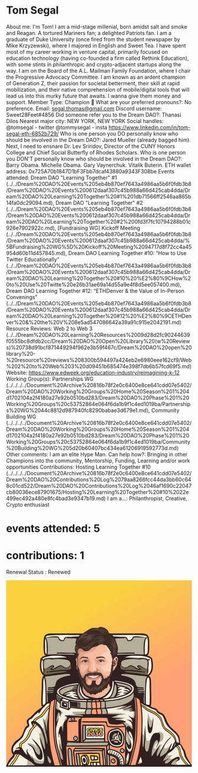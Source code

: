 # Tom Segal

About me: I'm Tom! I am a mid-stage millenial, born amidst salt and smoke and Reagan. A tortured Mariners fan; a delighted Patriots fan. I am a graduate of Duke University (once fired from the student newspaper by Mike Krzyzewski), where I majored in English and Sweet Tea. I have spent most of my career working in venture capital, primarily focused on education technology (having co-founded a firm called Rethink Education), with some stints in philanthropic and crypto-adjacent startups along the way. I am on the Board of the A.L. Mailman Family Foundation, where I chair the Progressive Advocacy Committee. I am known as an ardent champion of Generation Z, their passion for societal betterment, their skill at rapid mobilization, and their native comprehension of mobile/digital tools that will lead us into this murky future that awaits. I wanna give them money and support.
Member Type: Champion 🙌
What are your preferred pronouns?: No preference.
Email: segal.thomas@gmail.com
Discord username: Sweet28Feet#4856
Did someone refer you to the Dream DAO?: Thanasi Dilos
Nearest major city: NEW YORK, NEW YORK
Social handles: @tomsegal - twitter
@tommysegal - insta
https://www.linkedin.com/in/tom-segal-eth-6852b729/
Who is one person you DO personally know who should be involved in the Dream DAO?: Jared Mueller (already bagged him). Next, I need to ensnare Dr. Lev Sriridov, Director of the CUNY Honors College and Chief Social Butterfly of Rhodes Scholars. 
Who is one person you DON'T personally know who should be involved in the Dream DAO?: Barry Obama. Michelle Obama. Gary Vaynerchuk. Vitalik Buterin.
ETH wallet address: 0x725A70b1847D1bF3Fbb7dcaf43880a9343F308be
Events attended: Dream DAO "Learning Together" #1 (../../Dream%20DAO%20Events%205eb4b870ef7643a4986aa5b6f0fdb3b8/Dream%20DAO%20Events%200612daaf307c45b988a66d425cab4dda/Dream%20DAO%20Learning%20Together%20#1%201db71566ff2546aa865b14fa0dc29094.md), Dream DAO "Learning Together" #2 (../../Dream%20DAO%20Events%205eb4b870ef7643a4986aa5b6f0fdb3b8/Dream%20DAO%20Events%200612daaf307c45b988a66d425cab4dda/Dream%20DAO%20Learning%20Together%20#2%200fd3f7fc10794288b01c926e7902922c.md), [Fundraising WG] Kickoff Meeting (../../Dream%20DAO%20Events%205eb4b870ef7643a4986aa5b6f0fdb3b8/Dream%20DAO%20Events%200612daaf307c45b988a66d425cab4dda/%5BFundraising%20WG%5D%20Kickoff%20Meeting%2094717d8f72cc4a45954d60b11d457845.md), Dream DAO Learning Together #10: “How to Use Twitter Educationally” (../../Dream%20DAO%20Events%205eb4b870ef7643a4986aa5b6f0fdb3b8/Dream%20DAO%20Events%200612daaf307c45b988a66d425cab4dda/Dream%20DAO%20Learning%20Together%20#10%20%E2%80%9CHow%20to%20Use%20Twitte%20e26b31ae69a14d55a9e4f8d5ee057400.md), Dream DAO Learning Together #12: “ETHDenver & the Value of In-Person Convenings” (../../Dream%20DAO%20Events%205eb4b870ef7643a4986aa5b6f0fdb3b8/Dream%20DAO%20Events%200612daaf307c45b988a66d425cab4dda/Dream%20DAO%20Learning%20Together%20#12%20%E2%80%9CETHDenver%20&%20the%20V%208e5ad547086642a39a91c915e2042191.md)
Resource Reviews: Web 2 to Web 3 (../../Dream%20DAO%20Learning%20Resources%2009d28d2fc90244639f0555bc8dfdb2cc/Dream%20DAO%20Open%20Library%20(w%20Reviews)%20738d91bcf871449294f962e3b59f467c/Dream%20DAO%20open%20library%20-%20resource%20reviews%208300b594497a424eb2e6980eee162cf9/Web%202%20to%20Web%203%20d09451b685474e398f7db6b57fcd69f5.md)
Website: https://www.edweek.org/education-industry/reimagining-k-12
Working Group(s): Partnerships WG (../../../../Document%20Archive%20816b78f2e0c6400e8ce641cdd07e5402/Dream%20DAO%20Working%20Groups%20Home%20Season%201%204d1702104a2f4180a27e92b0510bd283/Dream%20DAO%20Phase%201%20Working%20Groups%20c53752864e064f6da1b9f1c4ed1019ba/Partnerships%20WG%2044c8812d987940fc8290babae3d679e1.md), Community Building WG (../../../../Document%20Archive%20816b78f2e0c6400e8ce641cdd07e5402/Dream%20DAO%20Working%20Groups%20Home%20Season%201%204d1702104a2f4180a27e92b0510bd283/Dream%20DAO%20Phase%201%20Working%20Groups%20c53752864e064f6da1b9f1c4ed1019ba/Community%20Building%20WG%205d20b60407bc434ea61206919592773d.md)
Other comments: I am an elite Hype Man.
Can help how?: Bringing in other Champions into the community, Mentorship, Funding, Learning and/or work opportunities
Contributions: Hosting Learning Together #10 (../../../../Document%20Archive%20816b78f2e0c6400e8ce641cdd07e5402/Dream%20DAO%20Contributions%20Log%2079aa8266fcc44da3bb60c648c01cd522/Dream%20DAO%20Contributions%20Log%2046af1690c22047cb80036ece87901675/Hosting%20Learning%20Together%20#10%2022e499ec492a480e8fc4bad3e9347b19.md)
I am a...: Philanthropist, Creative, Crypto enthusiast
# events attended: 5
# contributions: 1
Renewal Status : Renewed

![Untitled](../../Dream%20DAO%20Voting%20Member%20List%201790792012994a419257db8f8a7807ff/%5BS2%5D%20Dream%20DAO%20Founding%20Voting%20Member%20List%202c05a57dde504a87a8ced236cce0b149/Tom%20Segal%20210ab75d0d46496d8459f92216410bee/Untitled.png)
